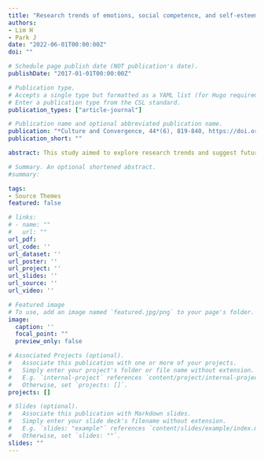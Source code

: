 ```yaml
---
title: "Research trends of emotions, social competence, and self-esteem of children through traditional games"
authors:
- Lim H
- Park J
date: "2022-06-01T00:00:00Z"
doi: ""

# Schedule page publish date (NOT publication's date).
publishDate: "2017-01-01T00:00:00Z"

# Publication type.
# Accepts a single type but formatted as a YAML list (for Hugo requirements).
# Enter a publication type from the CSL standard.
publication_types: ["article-journal"]

# Publication name and optional abbreviated publication name.
publication: "*Culture and Convergence, 44*(6), 819-840, https://doi.org/10.33645/cnc.2022.6.44.6.819"
publication_short: ""

abstract: This study aimed to explore research trends and suggest future directions for preschoolers to children's emotions, social competence, and self-esteem through traditional game programs. A total of 87 papers from January 2007 to February 2022 were selected for text mining, 38 papers for reliability and validity analysis regarding research period, themes, subjects, and programs. The results were as follows (a) social competence showed the highest frequency in research themes, (b) elementary students (67.2%) and the preschool institutions and elementary schools (84.2%) were the most studied subjects and places, and (c) the major sessions of games were identified as 11-20 (57.9%). In the analysis of 5 types of traditional game programs, 'target hitting' represented the most effective for elevating emotions, social competence, and self-esteem. These findings indicate that associated variables, such as physical activity, creativity, and subjective well-being, need to be investigated as they seem to benefit early to middle childhood development. Furthermore, additional programs, tailored for low-income and multicultural families, should be developed to test the programs’ effectiveness. Future research could consider implementing the most effective subjects and types of programs for further investigations.

# Summary. An optional shortened abstract.
#summary:

tags:
- Source Themes
featured: false

# links:
# - name: ""
#   url: ""
url_pdf: 
url_code: ''
url_dataset: ''
url_poster: ''
url_project: ''
url_slides: ''
url_source: ''
url_video: ''

# Featured image
# To use, add an image named `featured.jpg/png` to your page's folder. 
image:
  caption: ''
  focal_point: ""
  preview_only: false

# Associated Projects (optional).
#   Associate this publication with one or more of your projects.
#   Simply enter your project's folder or file name without extension.
#   E.g. `internal-project` references `content/project/internal-project/index.md`.
#   Otherwise, set `projects: []`.
projects: []

# Slides (optional).
#   Associate this publication with Markdown slides.
#   Simply enter your slide deck's filename without extension.
#   E.g. `slides: "example"` references `content/slides/example/index.md`.
#   Otherwise, set `slides: ""`.
slides: ""
---
```


